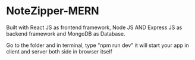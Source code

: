 # NoteZipper-MERN
Built with React JS as frontend framework, Node JS AND Express JS as backend framework and MongoDB as Database.

Go to the folder and in terminal, type "npm run dev" it will start your app in client and server both side in browser itself
